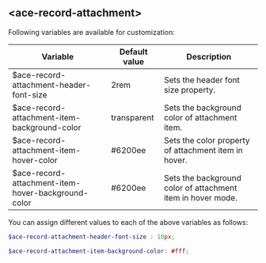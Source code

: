 ## <ace-record-attachment\>
Following variables are available for customization:

<!-- review hover color and hover bg color -->

| Variable                                              | Default value                 | Description                               |
| ------------------------------------------------------|-------------------------------|-------------------------------------------|
| $ace-record-attachment-header-font-size               | 2rem                          | Sets the header font size property.|
| $ace-record-attachment-item-background-color          | transparent                   | Sets the background color of attachment item.|
| $ace-record-attachment-item-hover-color               | #6200ee                       | Sets the color property of attachment item in hover.|
| $ace-record-attachment-item-hover-background-color    | #6200ee                       | Sets the background color of attachment item in hover mode.|

You can assign different values to each of the above variables as follows:
```scss
$ace-record-attachment-header-font-size : 18px;

$ace-record-attachment-item-background-color: #fff;
```

